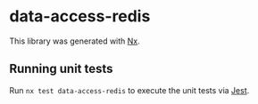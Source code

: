 # data-access-redis

This library was generated with [Nx](https://nx.dev).

## Running unit tests

Run `nx test data-access-redis` to execute the unit tests via [Jest](https://jestjs.io).
